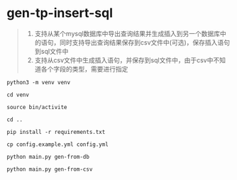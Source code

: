 # gen-tp-insert-sql

> 1. 支持从某个mysql数据库中导出查询结果并生成插入到另一个数据库中的语句，同时支持导出查询结果保存到csv文件中(可选)，保存插入语句到sql文件中
> 2. 支持从csv文件中生成插入语句，并保存到sql文件中，由于csv中不知道各个字段的类型，需要进行指定

```
python3 -m venv venv

cd venv

source bin/activite

cd ..

pip install -r requirements.txt

cp config.example.yml config.yml

python main.py gen-from-db

python main.py gen-from-csv
```
